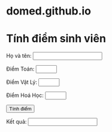 # domed.github.io
<!DOCTYPE html>
<html>
<head>
<title>Tính điểm sinh viên</title>
</head>
<body>

<h1>Tính điểm sinh viên</h1>

<form>

<label for="name">Họ và tên:</label>
<input type="text" id="name" name="name"><br>

<label for="math">Điểm Toán:</label>
<input type="number" id="math" name="math" min="0" max="10"><br>

<label for="physics">Điểm Vật Lý:</label>
<input type="number" id="physics" name="physics" min="0" max="10"><br>

<label for="chemistry">Điểm Hoá Học:</label>
<input type="number" id="chemistry" name="chemistry" min="0" max="10"><br>

<input type="button" value="Tính điểm" onclick="calculateGrade()"><br>

<label for="result">Kết quả:</label>
<input type="text" id="result" name="result" readonly><br>

</form>

<script>
function calculateGrade() {
  var math = parseInt(document.getElementById("math").value);
  var physics = parseInt(document.getElementById("physics").value);
  var chemistry = parseInt(document.getElementById("chemistry").value);
  var average = (math + physics + chemistry) / 3;
  var grade;

  if (average >= 9) {
    grade = "Xuất sắc";
  } else if (average >= 8) {
    grade = "Giỏi";
  } else if (average >= 6.5) {
    grade = "Khá";
  } else if (average >= 5) {
    grade = "Trung bình";
  } else {
    grade = "Yếu";
  }

  document.getElementById("result").value = grade;
}
</script>

</body>
</html>
